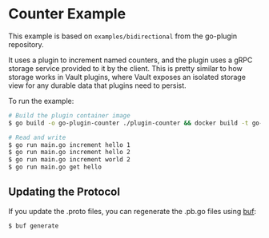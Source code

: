 # Counter Example

This example is based on `examples/bidirectional` from the go-plugin repository.

It uses a plugin to increment named counters, and the plugin uses a gRPC storage
service provided to it by the client. This is pretty similar to how storage works
in Vault plugins, where Vault exposes an isolated storage view for any durable
data that plugins need to persist.

To run the example:

```sh
# Build the plugin container image
$ go build -o go-plugin-counter ./plugin-counter && docker build -t go-plugin-counter .

# Read and write
$ go run main.go increment hello 1
$ go run main.go increment hello 2
$ go run main.go increment world 2
$ go run main.go get hello
```

## Updating the Protocol

If you update the .proto files, you can regenerate the .pb.go files using
[buf](https://github.com/bufbuild/buf):

```sh
$ buf generate
```
